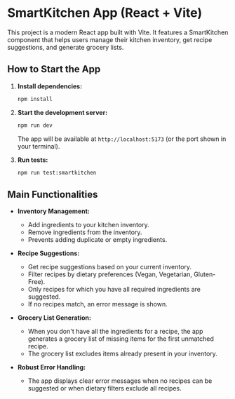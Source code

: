 # SmartKitchen App (React + Vite)

This project is a modern React app built with Vite. It features a SmartKitchen component that helps users manage their kitchen inventory, get recipe suggestions, and generate grocery lists.

## How to Start the App

1. **Install dependencies:**

   ```sh
   npm install
   ```

2. **Start the development server:**

   ```sh
   npm run dev
   ```

   The app will be available at `http://localhost:5173` (or the port shown in your terminal).

3. **Run tests:**

   ```sh
   npm run test:smartkitchen
   ```

## Main Functionalities

- **Inventory Management:**

  - Add ingredients to your kitchen inventory.
  - Remove ingredients from the inventory.
  - Prevents adding duplicate or empty ingredients.

- **Recipe Suggestions:**

  - Get recipe suggestions based on your current inventory.
  - Filter recipes by dietary preferences (Vegan, Vegetarian, Gluten-Free).
  - Only recipes for which you have all required ingredients are suggested.
  - If no recipes match, an error message is shown.

- **Grocery List Generation:**

  - When you don't have all the ingredients for a recipe, the app generates a grocery list of missing items for the first unmatched recipe.
  - The grocery list excludes items already present in your inventory.

- **Robust Error Handling:**
  - The app displays clear error messages when no recipes can be suggested or when dietary filters exclude all recipes.
